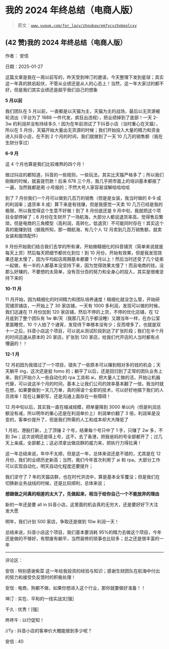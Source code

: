 # 我的 2024 年终总结（电商人版）

> 原文：[`www.yuque.com/for_lazy/zhoubao/em7ycvz5obeolcxy`](https://www.yuque.com/for_lazy/zhoubao/em7ycvz5obeolcxy)

## (42 赞)我的 2024 年终总结（电商人版）

作者： 安信

日期：2025-01-27

这篇文章是我在一周以前写的，昨天受到坤汀的邀请，今天整理下发到星球；其实这一年真的跌宕起伏，不管从业绩还是从人的心态上！当然，这一年大家过的都不好，但是我们其实业绩还是超乎我们自己的想象

**5 月以前**

我们团队在 5 月以前，一直都是以天猫为主，天猫为主的战场，最后以无货源被轮流出（平台为了 1688 一件代发，疯狂出违规），把业绩掉到了底部！一天 2-3w 的利润并没有持续多久！因为在年前测试了下抖音小店（当时重心在天猫），所以在 5 月份，天猫开始大量出无货源的时候；我们开始投入大量的精力和资金进入抖音小店，在不到 2 个月的时间，我们就做到了一天 10 几万的销售额（我在生财分享过）

**6-9 月**

这 4 个月也算是我们比较难熬的四个月！

做过抖店的都知道，抖音的一些规则，一些玩法，其实比天猫严格多了；所以我们刚做的时候，就喜提罚款！后来 678 三个月，我几乎把市面上的培训基本都报了一遍，当然我都是用
小号报的；不然大号人家容易误解哈哈哈哈

到了 7 月份我们一个月可以做到几百万的销售（但是是女装，我当时做的 8-9 成的利润率；退货率 8 成）算下来是有钱赚，但是我感觉一天卖 10 几万已经是我的极限，所以我觉得这个生意不好做！到了 8 月份底还是 9 月中旬，我就把这个项目全部停掉了；8 月份在生财开了一场航海，大部分人都说退货率高，觉得售后繁琐，但是电商的三角模型（高利润，高转化，低退货）不可能同时存在！其实这个真的能赚到钱（据我所知，那一期航海，有几个人 12 月卖到几百万销售额，就卖女装和服饰配件）

9 月份开始我们结合我们去学的所有课，开始做精细化的抖音铺货（简单来说就是每天上货）然后每天把细节都优化到位！到 10 月份，开始有效果，但是我发现效果还是太慢了，因为平均起店周期基本都要 1 个月以上！然后当时还受了几个徒弟一起做，有一半的人都基本没坚持下来，因为觉得效果太慢了！而且电商的钱，没那么好赚的，不要想的太简单，没有百分百的努力和全身心的投入，其实是很难坚持下来的

**10-11 月**

11 月开始，因为精细化的时间精力和团队培养速度！精细化就没怎么管，开始研究铺货铺店，一开始上了 30 家店铺，一天有 1000 多利润，发现可以做的时候，我们迅速在 11 月份加到 120 家店铺，然后不停的上货，不停的优化店铺，在 12 月底到了整个团队有 1w 单/天（我那几天几乎都没睡）又跟当年一样，在办公室里面睡觉，10 个人拍了个通宵，发现待下单根本没有少；反而增多了，也就是双十一之后，抖音小店这个项目，可以说从测试阶段到达了扩张阶段；我们在半个月的时间迅速从原本的 20 家店，扩张到 120 家店，给我们代开店的人当时都有点懵逼的！！

**12-1 月**

12 月初因为我错过了一个项目，错失了一些原本可以赚到相对多的钱的机会；天天躺平 ing，这次还是挺 fomo 的；躺平了以后，还是回归到了正常的团队业务上来，我们开始介入一些自动化的 rpa 工具和 ai，把大量人工做的活，开始让机器代替，可以说这半个月的时间，基本上让我们公司的效率基本翻了一倍，我当时就在想，如果要做到一天几万单，真的得请个全职的技术，可以好好地搞下我们的人员效率！现在让兼职写，还是沟通上面存在一些障碍！

12 月中旬以后，其实我一直在缩减规模，把单量降到 3000 单以内（但是利润总额没有减，所以明年的重心还是在利润单价上）利润单价翻了 3 倍，利润率是没变的，客单价提升了，但是我们所需的人工和成本却大大降低了

1 月初，港股打新，上了顶锤 2 个号，结果每个号只中了 1 手，只赚了 2w 多，不到 3w；这次说明还是得上号，这不，去了香港，把我爸妈的号全部都开了；过几天上亲戚，全部都上；这必须拿出做店群的威力来，把执行力得拉满！

这一年总结来说，年中不太顺，但是这一年，总体来说还是不错的，尤其是在 12 月份，我们的业绩历史新高；当然，我们今年首次利用了 ai 和 rpa，大部分工作可以实现自动化，明天自动化程度还要提升；

我们坚守了 7 年的天猫店群，也在时代洪流中，算是基本全军覆没；但是我们在切换新业务战线的时候，还是比较顺利，总体来说；

**想跟做之间真的相差的太大了，先做起来，相当于给你自己一个不能放弃的理由**

新的一年还是要 all in 抖音小店，这里面的机会真的无穷大，还是要好好下大注 发大愿

明年，我们计划 500 家店，争取还是做到 10w 利润一天！

总结来说，抖音小店这个项目，我们基本要消耗 95%的精力去做这个项目，今年还是做的不够好，有颓废有躺平，当然装修的琐事也比较多；总之还是很丰富的一年

* * *

评论区：

安信 : 特别感谢紫菜 这一年给我投资的经验与知识；感谢生财团队在航海中付出的努力和接受负反馈时的积极处理！

安信 : 电商，狗都不做，如果你想进入这个行业，那你就要做好准备！！

坤汀 : 实在、平和的一线实战文[强]

千久 : 优秀！[强]

咚咚牛 : 以行促知！

//Ty : 抖音小店的客单价大概能做到多少呢？

安信 : 40